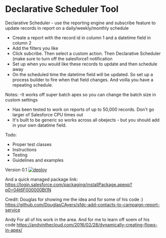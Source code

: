 # Declarative Scheduler Tool
Declarative Scheduler - use the reporting engine and subscribe feature to update records in report on a daily/weekly/monthly schedule


- Create a report with the record id in column 1 and a datetime field in column 2
- Add the filters you like
- Click subcribe. Then select a custom action. Then Declarative Scheduler (make sure to turn off the salesforce1 notification
- Set up when you would like these records to update and then schedule away
- On the scheduled time the datetime field will be updated. So set up a process builder to fire when that field changes. And voilla you have a repeating schedule. 

Notes:
-It works off super batch apex so you can change the batch size in custom settings
- Has been tested to work on reports of up to 50,000 records. Don't go larger of Salesforce CPU times out
- It's built to be generic so works across all obejects - but you should add in your own datatime field. 


Todo:
- Proper test classes
- Instructions
- Testing
- Guidelines and examples


Version 0.1
<a href="https://githubsfdeploy.herokuapp.com/app/githubdeploy/dthowell/DeclarativeScheduler">
<img  class="alignnone size-full wp-image-1966" src="https://andrewfawcett.files.wordpress.com/2014/09/deploy.png?w=820" alt="deploy">
</a>




And a quick managed package link:
https://login.salesforce.com/packaging/installPackage.apexp?p0=04t6F000000Bt1N




Credit:
Douglas for showing me the idea and for some of his code :) https://github.com/DouglasCAyers/sfdc-add-contacts-to-campaign-report-service

Andy 
For all of his work in the area. And for me to learn off soem of his code https://andyinthecloud.com/2016/02/28/dynamically-creating-flows-in-apex/
